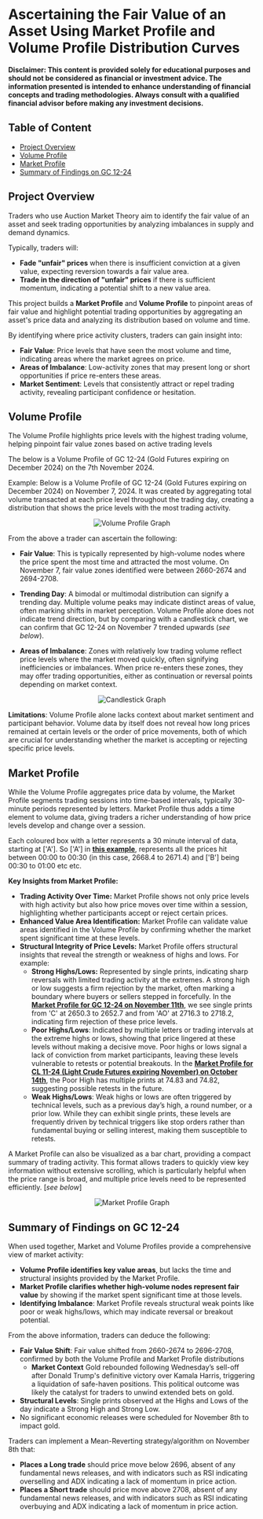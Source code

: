 # Ascertaining the Fair Value of an Asset Using Market Profile and Volume Profile Distribution Curves

**Disclaimer: This content is provided solely for educational purposes and should not be considered as financial or investment advice. The information presented is intended to enhance understanding of financial concepts and trading methodologies. Always consult with a qualified financial advisor before making any investment decisions.**

## Table of Content
- [Project Overview](#project-overview)
- [Volume Profile](#volume-profile)
- [Market Profile](#market-profile)
- [Summary of Findings on GC 12-24](#summary-of-findings-on-gc-12-24)

## Project Overview
Traders who use Auction Market Theory aim to identify the fair value of an asset and seek trading opportunities by analyzing imbalances in supply and demand dynamics.

Typically, traders will:
- **Fade "unfair" prices** when there is insufficient conviction at a given value, expecting reversion towards a fair value area.
- **Trade in the direction of "unfair" prices** if there is sufficient momentum, indicating a potential shift to a new value area.

This project builds a **Market Profile** and **Volume Profile** to pinpoint areas of fair value and highlight potential trading opportunities by aggregating an asset's price data and analyzing its distribution based on volume and time. 

By identifying where price activity clusters, traders can gain insight into: 
- **Fair Value**: Price levels that have seen the most volume and time, indicating areas where the market agrees on price.  
- **Areas of Imbalance**: Low-activity zones that may present long or short opportunities if price re-enters these areas. 
- **Market Sentiment**: Levels that consistently attract or repel trading activity, revealing participant confidence or hesitation. 

## Volume Profile

The Volume Profile highlights price levels with the highest trading volume, helping pinpoint fair value zones based on active trading levels

The below is a Volume Profile of GC 12-24 (Gold Futures expiring on December 2024) on the 7th November 2024. 

Example: Below is a Volume Profile of GC 12-24 (Gold Futures expiring on December 2024) on November 7, 2024. It was created by aggregating total volume transacted at each price level throughout the trading day, creating a distribution that shows the price levels with the most trading activity.

<p align="center">
  <img src="/QuantitativeAnalysisAndVisualization/MarketProfileVolumeProfile/images/VolumeProfile.png" alt="Volume Profile Graph">
</p>

From the above a trader can ascertain the following: 

- **Fair Value**: This is typically represented by high-volume nodes where the price spent the most time and attracted the most volume. On November 7, fair value zones identified were between 2660-2674 and 2694-2708.
    
- **Trending Day**: A bimodal or multimodal distribution can signify a trending day. Multiple volume peaks may indicate distinct areas of value, often marking shifts in market perception. Volume Profile alone does not indicate trend direction, but by comparing with a candlestick chart, we can confirm that GC 12-24 on November 7 trended upwards (*see below*).
  
- **Areas of Imbalance**: Zones with relatively low trading volume reflect price levels where the market moved quickly, often signifying inefficiencies or imbalances. When price re-enters these zones, they may offer trading opportunities, either as continuation or reversal points depending on market context.

<p align="center">
  <img src="/QuantitativeAnalysisAndVisualization/MarketProfileVolumeProfile/images/Candlestick.png" alt="Candlestick Graph">
</p>

**Limitations**: Volume Profile alone lacks context about market sentiment and participant behavior. Volume data by itself does not reveal how long prices remained at certain levels or the order of price movements, both of which are crucial for understanding whether the market is accepting or rejecting specific price levels.

## Market Profile

While the Volume Profile aggregates price data by volume, the Market Profile segments trading sessions into time-based intervals, typically 30-minute periods represented by letters. Market Profile thus adds a time element to volume data, giving traders a richer understanding of how price levels develop and change over a session.

Each coloured box with a letter represents a 30 minute interval of data, starting at ['A']. So ['A'] in [**this example**](https://github.com/linli2492/ProjectsPortfolio/tree/main/QuantitativeAnalysisAndVisualization/MarketProfileVolumeProfile/images/MarketProfileTPO.png), represents all the prices hit between 00:00 to 00:30 (in this case, 2668.4 to 2671.4) and ['B'] being 00:30 to 01:00 etc etc. 

**Key Insights from Market Profile:**
- **Trading Activity Over Time:** Market Profile shows not only price levels with high activity but also how price moves over time within a session, highlighting whether participants accept or reject certain prices.
- **Enhanced Value Area Identification:** Market Profile can validate value areas identified in the Volume Profile by confirming whether the market spent significant time at these levels.
- **Structural Integrity of Price Levels:** Market Profile offers structural insights that reveal the strength or weakness of highs and lows. For example:
  - **Strong Highs/Lows:** Represented by single prints, indicating sharp reversals with limited trading activity at the extremes. A strong high or low suggests a firm rejection by the market, often marking a boundary where buyers or sellers stepped in forcefully. In the [**Market Profile for GC 12-24 on November 11th**](https://github.com/linli2492/ProjectsPortfolio/tree/main/QuantitativeAnalysisAndVisualization/MarketProfileVolumeProfile/images/MarketProfileTPO.png), we see single prints from 'C' at 2650.3 to 2652.7 and from 'AO' at 2716.3 to 2718.2, indicating firm rejection of these price levels.
  - **Poor Highs/Lows**: Indicated by multiple letters or trading intervals at the extreme highs or lows, showing that price lingered at these levels without making a decisive move. Poor highs or lows signal a lack of conviction from market participants, leaving these levels vulnerable to retests or potential breakouts. In the [**Market Profile for CL 11-24 (Light Crude Futures expiring November) on October 14th**](https://github.com/linli2492/ProjectsPortfolio/tree/main/QuantitativeAnalysisAndVisualization/MarketProfileVolumeProfile/images/MarketProfileTPOCL11-24.png), the Poor High has multiple prints at 74.83 and 74.82, suggesting possible retests in the future.
  - **Weak Highs/Lows**: Weak highs or lows are often triggered by technical levels, such as a previous day’s high, a round number, or a prior low. While they can exhibit single prints, these levels are frequently driven by technical triggers like stop orders rather than fundamental buying or selling interest, making them susceptible to retests.

A Market Profile can also be visualized as a bar chart, providing a compact summary of trading activity. This format allows traders to quickly view key information without extensive scrolling, which is particularly helpful when the price range is broad, and multiple price levels need to be represented efficiently. [*see below*]

<p align="center">
  <img src="/QuantitativeAnalysisAndVisualization/MarketProfileVolumeProfile/images/MarketProfile.png" alt="Market Profile Graph">
</p>

## Summary of Findings on GC 12-24

When used together, Market and Volume Profiles provide a comprehensive view of market activity:
- **Volume Profile identifies key value areas**, but lacks the time and structural insights provided by the Market Profile.
- **Market Profile clarifies whether high-volume nodes represent fair value** by showing if the market spent significant time at those levels.
- **Identifying Imbalance**: Market Profile reveals structural weak points like poor or weak highs/lows, which may indicate reversal or breakout potential.

From the above information, traders can deduce the following: 
- **Fair Value Shift**: Fair value shifted from 2660-2674 to 2696-2708, confirmed by both the Volume Profile and Market Profile distributions
  - **Market Context** Gold rebounded following Wednesday’s sell-off after Donald Trump's definitive victory over Kamala Harris, triggering a liquidation of safe-haven positions. This political outcome was likely the catalyst for traders to unwind extended bets on gold.
- **Structural Levels**: Single prints observed at the Highs and Lows of the day indicate a Strong High and Strong Low.
- No significant economic releases were scheduled for November 8th to impact gold.

Traders can implement a Mean-Reverting strategy/algorithm on November 8th that:
- **Places a Long trade** should price move below 2696, absent of any fundamental news releases, and with indicators such as RSI indicating overselling and ADX indicating a lack of momentum in price action.
- **Places a Short trade** should price move above 2708, absent of any fundamental news releases, and with indicators such as RSI indicating overbuying and ADX indicating a lack of momentum in price action.


